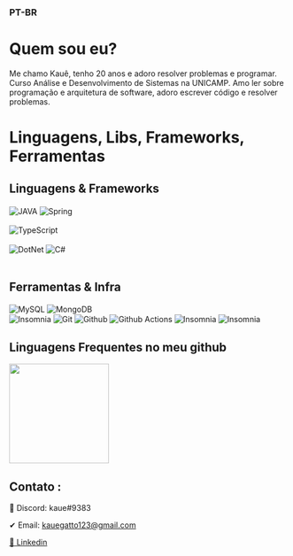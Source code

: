 ### PT-BR
# Quem sou eu? 
Me chamo Kauê, tenho 20 anos e adoro resolver problemas e programar. Curso Análise e Desenvolvimento de Sistemas na UNICAMP. Amo ler sobre programação e arquitetura de software, adoro escrever código e resolver problemas. 
# Linguagens, Libs, Frameworks, Ferramentas
<div style="display: inline_block">
  <h2>Linguagens & Frameworks</h2>

  <img target="_blank" align="center" alt="JAVA" src="https://img.shields.io/badge/Java-ED8B00?style=for-the-badge&logo=openjdk&logoColor=white">
  <img target="_blank" align="center" alt="Spring" src="https://img.shields.io/badge/Spring-6DB33F?style=for-the-badge&logo=spring&logoColor=white">
  <br>  <br>
  <img target="_blank" align="center" alt="TypeScript" src="https://img.shields.io/badge/TypeScript-007ACC?style=for-the-badge&logo=typescript&logoColor=white">
  <br>  <br>
  <img target="_blank" align="center" alt="DotNet" src="https://img.shields.io/badge/.NET-5C2D91?style=for-the-badge&logo=.net&logoColor=white">
  <img target="_blank" align="center" alt="C#" src="https://img.shields.io/badge/C%23-239120?style=for-the-badge&logo=c-sharp&logoColor=white">
  <br><br>
  <h2>Ferramentas & Infra</h2>
  <img target="_blank" align="center" alt="MySQL" src="https://img.shields.io/badge/MySQL-005C84?style=for-the-badge&logo=mysql&logoColor=white">
  <img target="_blank" align="center" alt="MongoDB" src="https://img.shields.io/badge/MongoDB-4EA94B?style=for-the-badge&logo=mongodb&logoColor=white">
  <br>
  <img target="_blank" align="center" alt="Insomnia" src="https://img.shields.io/badge/Docker-2CA5E0?style=for-the-badge&logo=docker&logoColor=white">

  <img target="_blank" align="center" alt="Git" src="https://img.shields.io/badge/git-%23F05033.svg?style=for-the-badge&logo=git&logoColor=white">
  <img target="_blank" align="center" alt="Github" src="https://img.shields.io/badge/github-%23121011.svg?style=for-the-badge&logo=github&logoColor=white">
  <img target="_blank" align="center" alt="Github Actions" src="https://img.shields.io/badge/github%20actions-%232671E5.svg?style=for-the-badge&logo=githubactions&logoColor=white">
  <img target="_blank" align="center" alt="Insomnia" src="https://img.shields.io/badge/Postman-black?style=for-the-badge&logo=Postman&logoColor=5849BE">
  <img target="_blank" align="center" alt="Insomnia" src="https://img.shields.io/badge/JWT-black?style=for-the-badge&logo=JSON%20web%20tokens">
</div>

## Linguagens Frequentes no meu github
<div>
  <img height="180em" src="https://github-readme-stats.vercel.app/api/top-langs/?username=kauegatto&hide=css,html&langs_count=5&theme=nightowl&layout=compact"/>
</div>

## Contato :
📲 Discord: kaue#9383

✔ Email: kauegatto123@gmail.com

[💼 Linkedin ](https://linkedin.com/in/kaue-gatto)


